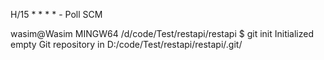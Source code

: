 H/15 * * * * - Poll SCM


wasim@Wasim MINGW64 /d/code/Test/restapi/restapi
$ git init
Initialized empty Git repository in D:/code/Test/restapi/restapi/.git/
